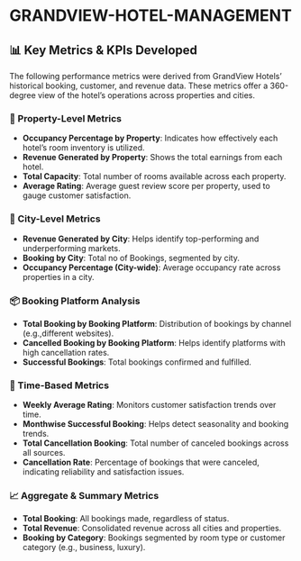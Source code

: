 # GRANDVIEW-HOTEL-MANAGEMENT

## 📊 Key Metrics & KPIs Developed

The following performance metrics were derived from GrandView Hotels’ historical booking, customer, and revenue data. These metrics offer a 360-degree view of the hotel’s operations across properties and cities.

### 📍 Property-Level Metrics

* **Occupancy Percentage by Property**: Indicates how effectively each hotel’s room inventory is utilized.
* **Revenue Generated by Property**: Shows the total earnings from each hotel.
* **Total Capacity**: Total number of rooms available across each property.
* **Average Rating**: Average guest review score per property, used to gauge customer satisfaction.

### 🌆 City-Level Metrics

* **Revenue Generated by City**: Helps identify top-performing and underperforming markets.
* **Booking by City**: Total no of Bookings, segmented by city.
* **Occupancy Percentage (City-wide)**: Average occupancy rate across properties in a city.

### 📦 Booking Platform Analysis

* **Total Booking by Booking Platform**: Distribution of bookings by channel (e.g.,different websites).
* **Cancelled Booking by Booking Platform**: Helps identify platforms with high cancellation rates.
* **Successful Bookings**: Total bookings confirmed and fulfilled.

### 📅 Time-Based Metrics

* **Weekly Average Rating**: Monitors customer satisfaction trends over time.
* **Monthwise Successful Booking**: Helps detect seasonality and booking trends.
* **Total Cancellation Booking**: Total number of canceled bookings across all sources.
* **Cancellation Rate**: Percentage of bookings that were canceled, indicating reliability and satisfaction issues.

### 📈 Aggregate & Summary Metrics

* **Total Booking**: All bookings made, regardless of status.
* **Total Revenue**: Consolidated revenue across all cities and properties.
* **Booking by Category**: Bookings segmented by room type or customer category (e.g., business, luxury).




